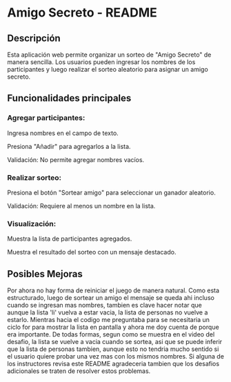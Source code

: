<h1>Amigo Secreto - README</h1>
<h2>Descripción</h2>
Esta aplicación web permite organizar un sorteo de "Amigo Secreto" de manera sencilla. Los usuarios pueden ingresar los nombres de los participantes y luego realizar el sorteo aleatorio para asignar un amigo secreto.

<h2>Funcionalidades principales</h2>
<h3>Agregar participantes:</h3>

Ingresa nombres en el campo de texto.

Presiona "Añadir" para agregarlos a la lista.

Validación: No permite agregar nombres vacíos.

<h3>Realizar sorteo:</h3>

Presiona el botón "Sortear amigo" para seleccionar un ganador aleatorio.

Validación: Requiere al menos un nombre en la lista.

<h3>Visualización:</h3>

Muestra la lista de participantes agregados.

Muestra el resultado del sorteo con un mensaje destacado.

<h2>Posibles Mejoras</h2>

Por ahora no hay forma de reiniciar el juego de manera natural. Como esta estructurado,
luego de sortear un amigo el mensaje se queda ahi incluso cuando se ingresan mas nombres, tambien
es clave hacer notar que aunque la lista 'li' vuelva a estar vacia, la lista de personas no vuelve a estarlo.
Mientras hacia el codigo me preguntaba para se necesitaria un ciclo for para mostrar la lista en pantalla y ahora me doy cuenta de porque era importante.
De todas formas, segun como se muestra en el video del desafio, la lista se vuelve a vacia cuando se sortea, asi que se puede inferir
que la lista de personas tambien, aunque esto no tendria mucho sentido si el usuario quiere probar una vez mas con los mismos nombres.
Si alguna de los instructores revisa este README agradeceria tambien que los desafios adicionales se traten de resolver estos problemas.